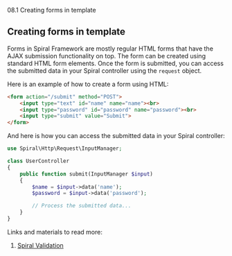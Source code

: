 08.1 Creating forms in template

## Creating forms in template

Forms in Spiral Framework are mostly regular HTML forms that have the AJAX submission functionality on top. The form can be created using standard HTML form elements. Once the form is submitted, you can access the submitted data in your Spiral controller using the `request` object.

Here is an example of how to create a form using HTML:

```html
<form action="/submit" method="POST">
    <input type="text" id="name" name="name"><br>
    <input type="password" id="password" name="password"><br>
    <input type="submit" value="Submit">
</form>
```

And here is how you can access the submitted data in your Spiral controller:
```php
use Spiral\Http\Request\InputManager;

class UserController
{
    public function submit(InputManager $input)
    {
        $name = $input->data('name');
        $password = $input->data('password');

        // Process the submitted data...
    }
}

```

Links and materials to read more:
1. [Spiral Validation](https://spiral.dev/docs/validation-spiral/current/en)